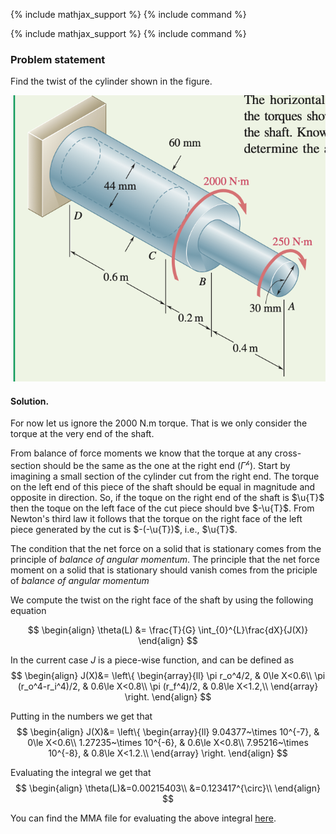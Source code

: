 {% include mathjax_support %}
{% include command %}


{% include mathjax_support %}
{% include command %}

### Problem statement 

Find the twist of the cylinder shown in the figure. 

![](2021-09-30-20-40-00.png)

#### Solution.

For now let us ignore the 2000 N.m torque. That is we only consider the torque at the very end of the shaft. 

From balance of force moments we know that the torque at any cross-section should be the same as the one at the right end ($\Gamma^{\mathscr{h}}$). Start by imagining a small section of the cylinder cut from the right end. The torque on the left end of this piece of the shaft should be equal in magnitude and opposite in direction. So, if the toque on the right end of the shaft is $\u{T}$ then the toque on the left face of the cut piece should bve $-\u{T}$. From Newton's third law it follows that the torque on the right face of the left piece generated by the cut  is $-(-\u{T})$, i.e., $\u{T}$. 

The condition that the net force on a solid that is stationary comes from the principle of _balance of angular momentum_. The principle that the net force moment on a solid that is stationary should  vanish comes from the priciple of  _balance of angular momentum_ 


We compute the twist on the right face of the shaft by using the following equation

$$
\begin{align}
\theta(L)
&=
\frac{T}{G}
\int_{0}^{L}\frac{dX}{J(X)}
\end{align}
$$

In the current case $J$ is a piece-wise function, and can be defined as
$$
\begin{align}
J(X)&=
\left\{
\begin{array}{ll}
\pi r_o^4/2, & 0\le X<0.6\\
\pi (r_o^4-r_i^4)/2, & 0.6\le X<0.8\\
\pi (r_f^4)/2, & 0.8\le X<1.2,\\ 
\end{array}
\right.
\end{align}
$$

Putting in the numbers we get that
$$
\begin{align}
J(X)&=
\left\{
\begin{array}{ll}
9.04377~\times 10^{-7}, & 0\le X<0.6\\
1.27235~\times 10^{-6}, & 0.6\le X<0.8\\
7.95216~\times 10^{-8}, & 0.8\le X<1.2.\\ 
\end{array}
\right.
\end{align}
$$

Evaluating the integral we get that 
$$
\begin{align}
\theta(L)&=0.00215403\\
&=0.123417^{\circ}\\
\end{align}
$$

You can find the MMA file for evaluating the above integral [here](./WFiles/SP3.nb).